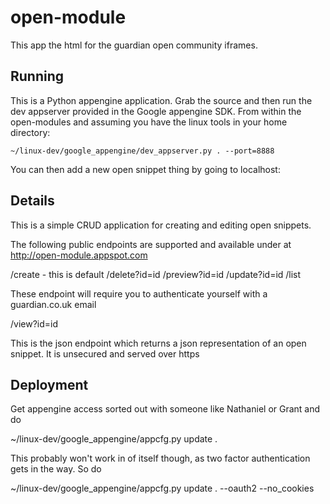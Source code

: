 open-module
==============

This app the html for the guardian open community iframes.

## Running

This is a Python appengine application. Grab the source and then run
the dev appserver provided in the Google appengine SDK. From within
the open-modules  and assuming you have the linux tools
in your home directory:

    ~/linux-dev/google_appengine/dev_appserver.py . --port=8888

You can then add a new open snippet thing by going to localhost:

## Details

This is a simple CRUD application for creating and editing open snippets.

The following public endpoints are supported and available under at http://open-module.appspot.com


/create - this is default
/delete?id=id
/preview?id=id
/update?id=id
/list

These endpoint will require you to authenticate yourself with a guardian.co.uk email

/view?id=id

This is the json endpoint which returns a json representation of an open snippet. It is unsecured and served over https

## Deployment

Get appengine access sorted out with someone like Nathaniel or Grant and do

~/linux-dev/google_appengine/appcfg.py update .

This probably won't work in of itself though, as two factor authentication gets in the way. So do

~/linux-dev/google_appengine/appcfg.py update . --oauth2 --no_cookies

